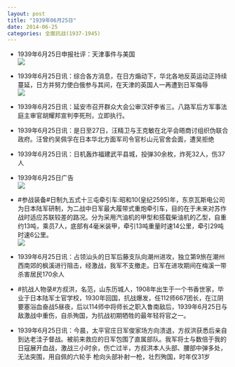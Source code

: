 ```yaml
---
layout: post
title: "1939年06月25日"
date: 2014-06-25
categories: 全面抗战(1937-1945)
---
```


<meta name="referrer" content="no-referrer" />

- 1939年6月25日申报社评：天津事件与美国 <br/><img src="https://ww4.sinaimg.cn/large/aca367d8jw1ehqpi21m8hj20u90yphb0.jpg" />

- 1939年6月25日讯：综合各方消息，在日方煽动下，华北各地反英运动正持续蔓延，日方并努力使白俄参与其间，在天津的英国人一再遭到日军侮辱 <br/><img src="https://ww2.sinaimg.cn/large/aca367d8jw1ehqnrm79cpj204j1spwlp.jpg" />

- 1939年6月25日讯：延安市召开群众大会公审汉奸李省三。八路军后方军事法庭主审官胡耀邦宣判李死刑，立即执行。 

- 1939年6月25日讯：是日至27日，汪精卫与王克敏在北平会晤商讨组织伪联合政府。汪曾约吴佩孚在日本华北方面军司令官杉山元官舍会面，遭吴拒绝 

- 1939年6月25日讯：日机轰炸福建武平县城，投弹30余枚，炸死32人，伤37人 

- 1939年6月25日广告 <br/><img src="https://ww3.sinaimg.cn/large/aca367d8jw1ehq6eq92rjj20kv0e6gr0.jpg" />

- #参战装备#日制九五式十三屯牵引车:昭和10(皇纪2595)年，东京瓦斯电公司为日本陆军研制，为二战中日军最大履带式重炮牵引车，目的在于未来对苏作战时适应苏联较差的路况。分为采用汽油机的甲型和搭载柴油机的乙型，自重约13吨，乘员7人，底部有4毫米装甲，牵引13吨重量时速14公里，牵引29吨时速6公里。 <br/><img src="https://ww2.sinaimg.cn/large/aca367d8jw1ehq4npedusj20cg0hhmzq.jpg" />

- 1939年6月25日讯：占领汕头的日军后藤支队向潮州进攻，独立第9旅在潮州西南郊的枫溪进行阻击，经激战，我军不支撤走。日军在进攻期间在梅溪一带杀害居民170余人 

- #抗战人物录#方叔洪，名范，山东历城人，1908年出生于一个书香世家，毕业于日本陆军士官学校，1930年回国，抗战爆发，任112师667团长，在江阴要塞浴血奋战5昼夜，后以114师中将师长之职入鲁南敌后，1939年6月25日与敌激战中重伤，自杀殉国，为抗战初期牺牲的最年轻将官之一。 

- 1939年6月25日讯：今晨，太平官庄日军俊家场方向溃退，方叔洪获悉后亲自到达老洼子督战。被前来救应的日军包围了直属部队。我军将士与数倍于我的日寇展开血战，激战三小时余，伤亡过半，方叔洪本人头部、腰部中弹多处，无法突围，用自佩的六轮手 枪向头部补射一枪，壮烈殉国，时年仅31岁 


